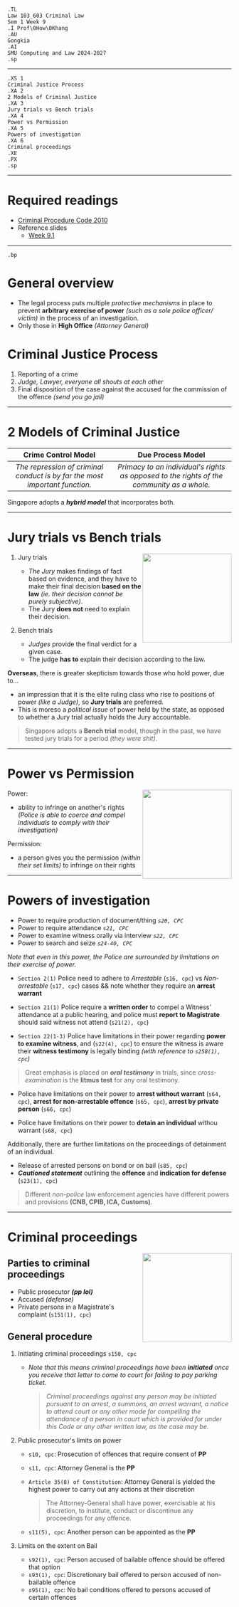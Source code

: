 ```{=ms}
.TL
Law 103_603 Criminal Law
Sem 1 Week 9
.I Prof\0How\0Khang
.AU
Gongkia
.AI 
SMU Computing and Law 2024-2027
.sp
```

---

```{=ms}
.XS 1
Criminal Justice Process
.XA 2
2 Models of Criminal Justice
.XA 3
Jury trials vs Bench trials
.XA 4
Power vs Permission
.XA 5
Powers of investigation
.XA 6
Criminal proceedings
.XE
.PX
.sp
```
---

# Required readings

* [Criminal Procedure Code 2010](https://sso.agc.gov.sg/Act/CPC2010#pr2-)
* Reference slides   
    * [Week 9.1](https://docs.google.com/presentation/d/1v2W8V7L0dzVHo8IQyl1o2Z95M471VqKR3YLZKHacs4o/edit?usp=sharing)

---

```{=ms}
.bp
```

# General overview

* The legal process puts multiple *protective mechanisms* in place to prevent **arbitrary exercise of power** *(such as a sole police officer/ victim)* in the process of an investigation.   
* Only those in **High Office** *(Attorney General)*

# Criminal Justice Process

1. Reporting of a crime
2. *Judge, Lawyer, everyone all shouts at each other*
3. Final disposition of the case against the accused for the commission of the offence *(send you go jail)*

---

# 2 Models of Criminal Justice

| Crime Control Model | Due Process Model |
| :---: | :---: |
| *The repression of criminal conduct is by far the most important function.* | *Primacy to an individual's rights as opposed to the rights of the community as a whole.* |

Singapore adopts a ***hybrid model*** that incorporates both. 

---

# Jury trials vs Bench trials

<img src="https://www.blankmediagames.com/wp-content/uploads/2015/05/screen-judgement.jpg" align="right" height="200px"/>

1. Jury trials

    * *The Jury* makes findings of fact based on evidence, and they have to make their final decision **based on the law** *(ie. their decision cannot be purely subjective)*.
    * The Jury **does not** need to explain their decision. 

2. Bench trials

    * *Judges* provide the final verdict for a given case.
    * The judge **has to** explain their decision according to the law.

**Overseas**, there is greater skepticism towards those who hold power, due to... 

* an impression that it is the elite ruling class who rise to positions of power *(like a Judge)*, so **Jury trials** are preferred.
* This is moreso a *political issue* of power held by the state, as opposed to whether a Jury trial actually holds the Jury accountable.

> Singapore adopts a **Bench trial** model, though in the past, we have tested jury trials for a period *(they were shit)*.

---

# Power vs Permission

<img src="https://i.ytimg.com/vi/L53gjP-TtGE/maxresdefault.jpg" height="200px" align="right"/>

Power:  

* ability to infringe on another's rights *(Police is able to coerce and compel individuals to comply with their investigation)*

Permission:  

* a person gives you the permission *(within their set limits)* to infringe on their rights

---

# Powers of investigation

* Power to require production of document/thing *`s20, CPC`*  
* Power to require attendance *`s21, CPC`*  
* Power to examine witness orally via interview *`s22, CPC`*  
* Power to search and seize *`s24-40, CPC`*  

*Note that even in this power, the Police are surrounded by limitations on their exercise of power.*

* `Section 2(1)` Police need to adhere to *Arrestable* (`s16, cpc`) vs *Non-arrestable* (`s17, cpc`) cases && note whether they require an **arrest warrant**

* `Section 21(1)` Police require a **written order** to compel a Witness' attendance at a public hearing, and police must **report to Magistrate** should said witness not attend (`s21(2), cpc`)
 
* `Section 22(1-3)` Police have limitations in their power regarding **power to examine witness**, and (`s22(4), cpc`) to ensure the witness is aware their **witness testimony** is legally binding *(with reference to `s258(1), cpc`)*
> Great emphasis is placed on ***oral testimony*** in trials, since *cross-examination* is the **litmus test** for any oral testimony.

* Police have limitations on their power to **arrest without warrant** (`s64, cpc`), **arrest for non-arrestable offence** (`s65, cpc`), **arrest by private person** (`s66, cpc`)

* Police have limitations on their power to **detain an individual** withou warrant (`s68, cpc`)

Additionally, there are further limitations on the proceedings of detainment of an individual.

* Release of arrested persons on bond or on bail (`s85, cpc`)
* ***Cautioned statement*** outlining the **offence** and **indication for defense** (`s23(1), cpc`)

> Different *non-police* law enforcement agencies have different powers and provisions **(CNB, CPIB, ICA, Customs)**.

---

# Criminal proceedings

<img src="https://cdn1.dotesports.com/wp-content/uploads/2022/06/09105250/4-amongus-pink-dead-brown-watching_ccexpress.png" height="200px" align="right"/>

## Parties to criminal proceedings

* Public prosecutor ***(pp lol)***
* Accused *(defense)*
* Private persons in a Magistrate's complaint (`s151(1), cpc`)

## General procedure

1. Initiating criminal proceedings `s150, cpc`  

    * *Note that this means criminal proceedings have been **initiated** once you receive that letter to come to court for failing to pay parking ticket.*

        > *Criminal proceedings against any person may be initiated pursuant to an arrest, a summons, an arrest warrant, a notice to attend court or any other mode for compelling the attendance of a person in court which is provided for under this Code or any other written law, as the case may be.*

2. Public prosecutor's limits on power

    * `s10, cpc`: Prosecution of offences that require consent of **PP**
    * `s11, cpc`: Attorney General is the **PP**
    * `Article 35(8) of Constitution`: Attorney General is yielded the highest power to carry out any actions at their discretion

        >  The Attorney-General shall have power, exercisable at his discretion, to institute, conduct or discontinue any proceedings for any offence.

    * `s11(5), cpc`: Another person can be appointed as the **PP**

3. Limits on the extent on Bail
    
    * `s92(1), cpc`: Person accused of bailable offence should be offered that option  
    * `s93(1), cpc`: Discretionary bail offered to person accused of non-bailable offence  
    * `s95(1), cpc`: No bail conditions offered to persons accused of certain offences
